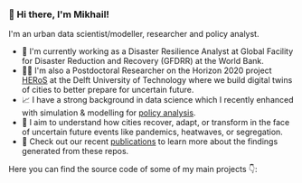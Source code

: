 ### 👋 Hi there, I'm Mikhail!

I'm an urban data scientist/modeller, researcher and policy analyst.

- 🌋 I'm currently working as a Disaster Resilience Analyst at Global Facility for Disaster Reduction and Recovery (GFDRR) at the World Bank.
- 👨‍🔬 I'm also a Postdoctoral Researcher on the Horizon 2020 project [HERoS](https://www.heros-project.eu/) at the Delft University of Technology where we build digital twins of cities to better prepare for uncertain future.
- 📈 I have a strong background in data science which I recently enhanced with simulation & modelling for [policy analysis](https://www.rand.org/pubs/notes/N3093.html).
- 🌱 I aim to understand how cities recover, adapt, or transform in the face of uncertain future events like pandemics, heatwaves, or segregation.
- 📝 Check out our recent [publications](https://scholar.google.com/citations?user=ZzHyCt0AAAAJ&hl=en) to learn more about the findings generated from these repos.

Here you can find the source code of some of my main projects 👇:

<!-- 
*Keywords*: urban science, machine learning, modelling & simulation, resilience, uncertainty.
-->

<!--
**mikhailsirenko/mikhailsirenko** is a ✨ _special_ ✨ repository because its `README.md` (this file) appears on your GitHub profile.

Here are some ideas to get you started:

- 🔭 I’m currently working on ...
- 🌱 I’m currently learning ...
- 👯 I’m looking to collaborate on ...
- 🤔 I’m looking for help with ...
- 💬 Ask me about ...
- 📫 How to reach me: ...
- 😄 Pronouns: ...
- ⚡ Fun fact: ...
-->
